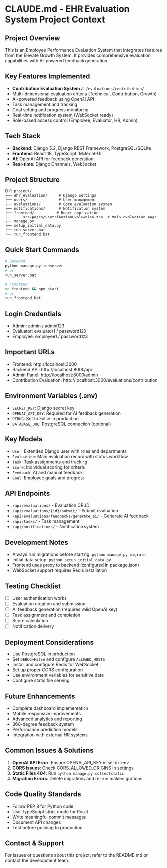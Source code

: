 # CLAUDE.md - EHR Evaluation System Project Context

## Project Overview
This is an Employee Performance Evaluation System that integrates features from the Elevate Growth System. It provides comprehensive evaluation capabilities with AI-powered feedback generation.

## Key Features Implemented
- **Contribution Evaluation System** at `/evaluations/contribution/`
- Multi-dimensional evaluation criteria (Technical, Contribution, Growth)
- AI-powered feedback using OpenAI API
- Task management and tracking
- Goal setting and progress monitoring
- Real-time notification system (WebSocket ready)
- Role-based access control (Employee, Evaluator, HR, Admin)

## Tech Stack
- **Backend**: Django 5.2, Django REST Framework, PostgreSQL/SQLite
- **Frontend**: React 18, TypeScript, Material-UI
- **AI**: OpenAI API for feedback generation
- **Real-time**: Django Channels, WebSocket

## Project Structure
```
EHR_project/
├── ehr_evaluation/     # Django settings
├── users/              # User management
├── evaluations/        # Core evaluation system
├── notifications/      # Notification system
├── frontend/          # React application
│   └── src/pages/ContributionEvaluation.tsx  # Main evaluation page
├── manage.py
├── setup_initial_data.py
├── run_server.bat
└── run_frontend.bat
```

## Quick Start Commands
```bash
# Backend
python manage.py runserver
# or
run_server.bat

# Frontend
cd frontend && npm start
# or
run_frontend.bat
```

## Login Credentials
- Admin: admin / admin123
- Evaluator: evaluator1 / password123
- Employee: employee1 / password123

## Important URLs
- Frontend: http://localhost:3000
- Backend API: http://localhost:8000/api
- Admin Panel: http://localhost:8000/admin
- Contribution Evaluation: http://localhost:3000/evaluations/contribution

## Environment Variables (.env)
- `SECRET_KEY`: Django secret key
- `OPENAI_API_KEY`: Required for AI feedback generation
- `DEBUG`: Set to False in production
- `DATABASE_URL`: PostgreSQL connection (optional)

## Key Models
- `User`: Extended Django user with roles and departments
- `Evaluation`: Main evaluation record with status workflow
- `Task`: Task assignments and tracking
- `Score`: Individual scoring for criteria
- `Feedback`: AI and manual feedback
- `Goal`: Employee goals and progress

## API Endpoints
- `/api/evaluations/` - Evaluation CRUD
- `/api/evaluations/{id}/submit/` - Submit evaluation
- `/api/evaluations/feedbacks/generate_ai/` - Generate AI feedback
- `/api/tasks/` - Task management
- `/api/notifications/` - Notification system

## Development Notes
- Always run migrations before starting: `python manage.py migrate`
- Initial data setup: `python setup_initial_data.py`
- Frontend uses proxy to backend (configured in package.json)
- WebSocket support requires Redis installation

## Testing Checklist
- [ ] User authentication works
- [ ] Evaluation creation and submission
- [ ] AI feedback generation (requires valid OpenAI key)
- [ ] Task assignment and completion
- [ ] Score calculation
- [ ] Notification delivery

## Deployment Considerations
- Use PostgreSQL in production
- Set `DEBUG=False` and configure `ALLOWED_HOSTS`
- Install and configure Redis for WebSocket
- Set up proper CORS configuration
- Use environment variables for sensitive data
- Configure static file serving

## Future Enhancements
- Complete dashboard implementation
- Mobile responsive improvements
- Advanced analytics and reporting
- 360-degree feedback system
- Performance prediction models
- Integration with external HR systems

## Common Issues & Solutions
1. **OpenAI API Error**: Ensure OPENAI_API_KEY is set in .env
2. **CORS Issues**: Check CORS_ALLOWED_ORIGINS in settings
3. **Static Files 404**: Run `python manage.py collectstatic`
4. **Migration Errors**: Delete migrations and re-run makemigrations

## Code Quality Standards
- Follow PEP 8 for Python code
- Use TypeScript strict mode for React
- Write meaningful commit messages
- Document API changes
- Test before pushing to production

## Contact & Support
For issues or questions about this project, refer to the README.md or contact the development team.